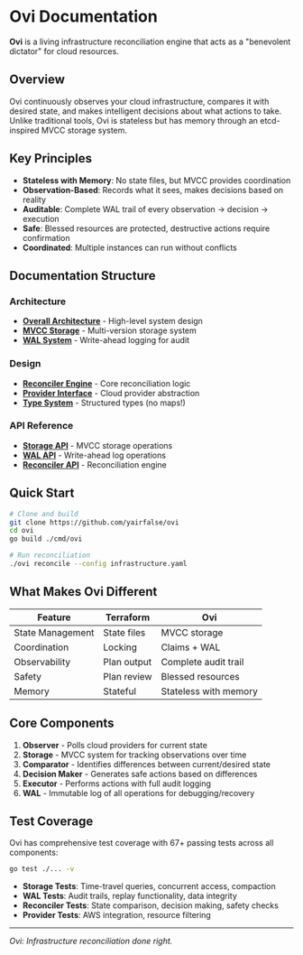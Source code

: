 # Ovi Documentation

**Ovi** is a living infrastructure reconciliation engine that acts as a "benevolent dictator" for cloud resources.

## Overview

Ovi continuously observes your cloud infrastructure, compares it with desired state, and makes intelligent decisions about what actions to take. Unlike traditional tools, Ovi is stateless but has memory through an etcd-inspired MVCC storage system.

## Key Principles

- **Stateless with Memory**: No state files, but MVCC provides coordination
- **Observation-Based**: Records what it sees, makes decisions based on reality  
- **Auditable**: Complete WAL trail of every observation → decision → execution
- **Safe**: Blessed resources are protected, destructive actions require confirmation
- **Coordinated**: Multiple instances can run without conflicts

## Documentation Structure

### Architecture
- [**Overall Architecture**](architecture/overview.md) - High-level system design
- [**MVCC Storage**](architecture/mvcc-storage.md) - Multi-version storage system
- [**WAL System**](architecture/wal-system.md) - Write-ahead logging for audit

### Design
- [**Reconciler Engine**](design/reconciler-engine.md) - Core reconciliation logic
- [**Provider Interface**](design/provider-interface.md) - Cloud provider abstraction
- [**Type System**](design/type-system.md) - Structured types (no maps!)

### API Reference
- [**Storage API**](api/storage.md) - MVCC storage operations
- [**WAL API**](api/wal.md) - Write-ahead log operations  
- [**Reconciler API**](api/reconciler.md) - Reconciliation engine

## Quick Start

```bash
# Clone and build
git clone https://github.com/yairfalse/ovi
cd ovi
go build ./cmd/ovi

# Run reconciliation
./ovi reconcile --config infrastructure.yaml
```

## What Makes Ovi Different

| Feature | Terraform | Ovi |
|---------|-----------|-----|
| State Management | State files | MVCC storage |
| Coordination | Locking | Claims + WAL |
| Observability | Plan output | Complete audit trail |
| Safety | Plan review | Blessed resources |
| Memory | Stateful | Stateless with memory |

## Core Components

1. **Observer** - Polls cloud providers for current state
2. **Storage** - MVCC system for tracking observations over time  
3. **Comparator** - Identifies differences between current/desired state
4. **Decision Maker** - Generates safe actions based on differences
5. **Executor** - Performs actions with full audit logging
6. **WAL** - Immutable log of all operations for debugging/recovery

## Test Coverage

Ovi has comprehensive test coverage with 67+ passing tests across all components:

```bash
go test ./... -v
```

- **Storage Tests**: Time-travel queries, concurrent access, compaction
- **WAL Tests**: Audit trails, replay functionality, data integrity  
- **Reconciler Tests**: State comparison, decision making, safety checks
- **Provider Tests**: AWS integration, resource filtering

---

*Ovi: Infrastructure reconciliation done right.*